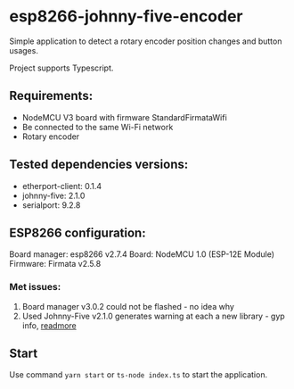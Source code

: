 # esp8266-johnny-five-encoder

Simple application to detect a rotary encoder position changes and button usages.

Project supports Typescript.

## Requirements:

- NodeMCU V3 board with firmware StandardFirmataWifi
- Be connected to the same Wi-Fi network
- Rotary encoder

## Tested dependencies versions:

- etherport-client: 0.1.4
- johnny-five: 2.1.0
- serialport: 9.2.8

## ESP8266 configuration:

Board manager: esp8266 v2.7.4
Board: NodeMCU 1.0 (ESP-12E Module)
Firmware: Firmata v2.5.8

### Met issues:

1. Board manager v3.0.2 could not be flashed - no idea why
2. Used Johnny-Five v2.1.0 generates warning at each a new library - gyp info, [readmore](https://github.com/rwaldron/johnny-five/issues/1786)

## Start

Use command `yarn start` or `ts-node index.ts` to start the application.